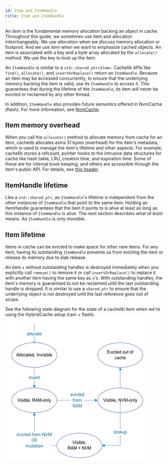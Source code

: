 ```yaml
---
id: Item_and_ItemHandle
title: Item and ItemHandle
---
```


An *item* is the fundamental memory allocation backing an object in cache. Throughout this guide, we sometimes use item and allocation interchangeably. We use *allocation* when we discuss memory allocation or footprint. And we use *item* when we want to emphasize cached objects. An item is associated with a key and a byte array allocated by the `allocate()` method. We use the key to look up the item.

An `ItemHandle` is similar to a `std::shared_ptr<Item>`. Cachelib APIs like `find()`, `allocate()`, and `insertOrReplace()` return an `ItemHandle`. Because an item may be accessed concurrently, to ensure that the underlying memory backing the item is valid, use its `ItemHandle` to access it. This guarantees that during the lifetime of the `ItemHandle`, its item will never be evicted or reclaimed by any other thread.

In addition, `ItemHandle` also provides future semantics offered in NvmCache (flash). For more information, see [NvmCache](Cachelib-tutorial/NvmCache/ ).

## Item memory overhead

When you call the `allocate()` method to allocate memory from cache for an item, cachelib allocates extra 31 bytes (overhead) for the item's metadata, which is used to manage the item's lifetime and other aspects. For example, cachelib stores a refcount, pointer hooks to the intrusive data structures for cache like hash table, LRU, creation time, and expiration time. Some of these are for internal book keeping; and others are accessible through the item's public API. For details, see [this header](https://phabricator.intern.facebook.com/diffusion/FBS/browse/master/fbcode/cachelib/allocator/CacheItem.hpp;b3397a4fc1881324a0fe34392416eb7d98aaf82f$150-176).

## ItemHandle lifetime

Like a `std::shared_ptr`, an `ItemHandle`'s lifetime is independent from the other instances of `ItemHandle` that point to the same item. Holding an ItemHandle guarantees that the item it points to is alive at least as long as this instance of `ItemHandle` is alive. The next section describes what *at least* means. An `ItemHandle` is only *movable*.

## Item lifetime

Items in cache can be evicted to make space for other new items. For any item, having its outstanding `ItemHandle` prevents us from evicting the item or release its memory due to slab release.

An item `x` without outstanding handles is destroyed immediately when you explicitly call `remove()` to remove it or call `insertOrReplace()` to replace it with another item having the same key as `x`'s. With outstanding handles, the item's memory is guaranteed to not be reclaimed until the last outstanding handle is dropped. It is similar to use a `shared_ptr` to ensure that the underlying object is not destroyed until the last reference goes out of scope.

See the following state diagram for the state of a cachelib item when we're using the HybridCache setup (ram + flash).
![](item_state.png)
